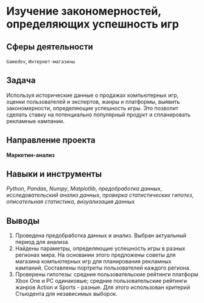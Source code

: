 # Изучение закономерностей, определяющих успешность игр
## Сферы деятельности
`Gamedev`, `Интернет-магазины`

## Задача
Используя исторические данные о продажах компьютерных игр, оценки пользователей и экспертов, жанры и платформы, выявить закономерности, определяющие успешность игры. Это позволит сделать ставку на потенциально популярный продукт и спланировать рекламные кампании.

## Направление проекта
**Маркетин-анализ**

## Навыки и инструменты
*Python*, *Pandas*, *Numpy*, *Matplotlib*, *предобработка данных*, *исследовательский анализ данных*, *проверка статистических гипотез*, *описательная статистика*, *визуализация данных*

## Выводы
1. Проведена предобработка данных и анализ. Выбран актуальный
период для анализа. 
2. Найдены параметры, определяющие успешность игры в разных регионах мира. На основании этого предложены советы для магазина компьютерных игр для планирования
рекламных кампаний. Составлены портреты пользователей каждого региона.
3. Проверены гипотезы: средние пользовательские рейтинги платформ Xbox One и PC одинаковые;
средние пользовательские рейтинги жанров Action и Sports - разные. Для этого использован критерий Стьюдента для независимых выборок.